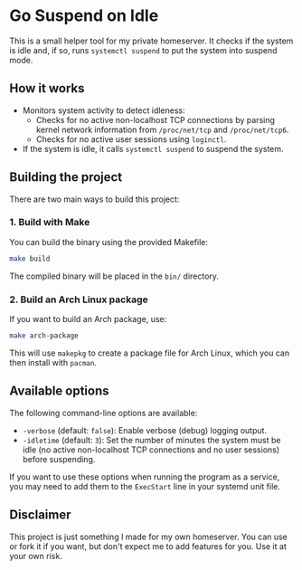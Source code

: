 # Go Suspend on Idle

This is a small helper tool for my private homeserver. It checks if the system is idle and, if so, runs `systemctl suspend` to put the system into suspend mode.

## How it works

- Monitors system activity to detect idleness:
  - Checks for no active non-localhost TCP connections by parsing kernel network information from `/proc/net/tcp` and `/proc/net/tcp6`.
  - Checks for no active user sessions using `loginctl`.
- If the system is idle, it calls `systemctl suspend` to suspend the system.

## Building the project

There are two main ways to build this project:

### 1. Build with Make

You can build the binary using the provided Makefile:

```sh
make build
```

The compiled binary will be placed in the `bin/` directory.

### 2. Build an Arch Linux package

If you want to build an Arch package, use:

```sh
make arch-package
```

This will use `makepkg` to create a package file for Arch Linux, which you can then install with `pacman`.

## Available options

The following command-line options are available:

- `-verbose` (default: `false`):
  Enable verbose (debug) logging output.
- `-idletime` (default: `3`):
  Set the number of minutes the system must be idle (no active non-localhost TCP connections and no user sessions) before suspending.

If you want to use these options when running the program as a service, you may need to add them to the `ExecStart` line in your systemd unit file.

## Disclaimer

This project is just something I made for my own homeserver. You can use or fork it if you want, but don't expect me to add features for you. Use it at your own risk.
